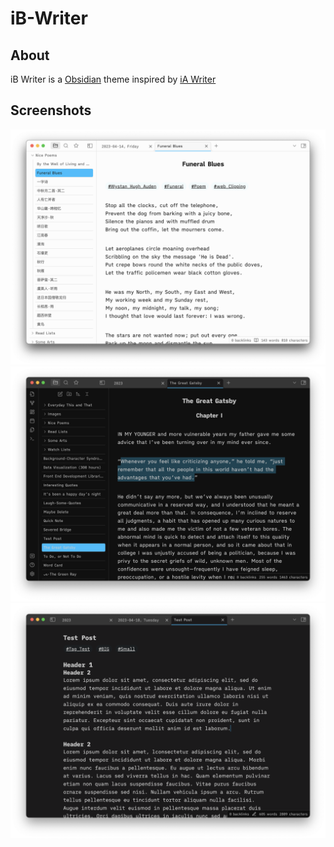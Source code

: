 # iB-Writer

## About
iB Writer is a [Obsidian](https://obsidian.md/) theme inspired by [iA Writer](https://ia.net/writer)

## Screenshots
![Light Mode Screenshot](assets/light.png)
![Dark Mode Screenshot](assets/dark.png)
![Dark Mode Screenshot with Left Sidebar Hidden](assets/dark-without-left-sidebar.png)
